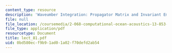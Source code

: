 ```yaml
---
content_type: resource
description: 'Waveumber Integration: Propagator Matrix and Invariant Embedding Solution'
file: null
file_location: /coursemedia/2-068-computational-ocean-acoustics-13-853-spring-2003/0bd580ecf9b91ad01a02f70defd2ab54_lect_81.pdf
file_type: application/pdf
resourcetype: Document
title: lect_81.pdf
uid: 0bd580ec-f9b9-1ad0-1a02-f70defd2ab54
---
```

